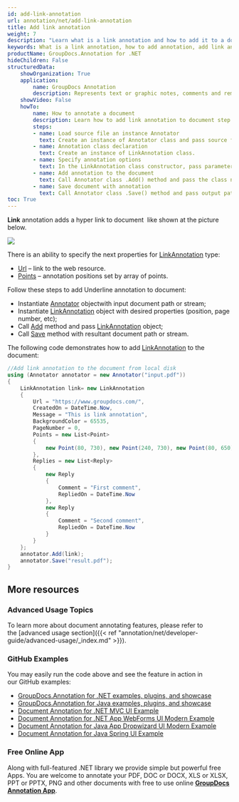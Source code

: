 ```yaml
---
id: add-link-annotation
url: annotation/net/add-link-annotation
title: Add link annotation
weight: 7
description: "Learn what is a link annotation and how to add it to a document programmatically using GroupDocs.Annotation for .NET."
keywords: What is a link annotation, how to add annotation, add link annotation
productName: GroupDocs.Annotation for .NET
hideChildren: False
structuredData:
    showOrganization: True
    application:    
        name: GroupDocs Annotation
        description: Represents text or graphic notes, comments and remarks attached to a specific part of the content of the document using C#
    showVideo: False
    howTo:
        name: How to annotate a document
        description: Learn how to add link annotation to document step by step
        steps:
        - name: Load source file an instance Annotator
          text: Create an instance of Annotator class and pass source file path as a constructor parameter. You may specify absolute or relative file path as per your requirements. 
        - name: Annotation class declaration
          text: Create an instance of LinkAnnotation class.
        - name: Specify annotation options 
          text: In the LinkAnnotation class constructor, pass parameters.
        - name: Add annotation to the document
          text: Call Annotator class .Add() method and pass the class name LinkAnnotation.
        - name: Save document with annotation
          text: Call Annotator class .Save() method and pass output path file.
toc: True
---
```

**Link** annotation adds a hyper link to document  like shown at the picture below. 

![](/annotation/net/images/add-link-annotation.png)

There is an ability to specify the next properties for [LinkAnnotation](https://apireference.groupdocs.com/net/annotation/groupdocs.annotation.models.annotationmodels/linkannotation) type:

*   [Url](https://apireference.groupdocs.com/annotation/net/groupdocs.annotation.models.annotationmodels/linkannotation/properties/url) – link to the web resource.
*   [Points](https://apireference.groupdocs.com/annotation/net/groupdocs.annotation.models.annotationmodels/linkannotation/properties/points) – annotation positions set by array of points.  
    

Follow these steps to add Underline annotation to document:

*   Instantiate [Annotator](https://apireference.groupdocs.com/net/annotation/groupdocs.annotation/annotator) objectwith input document path or stream;
*   Instantiate [LinkAnnotation](https://apireference.groupdocs.com/net/annotation/groupdocs.annotation.models.annotationmodels/linkannotation) object with desired properties (position, page number, etc);
*   Call [Add](https://apireference.groupdocs.com/net/annotation/groupdocs.annotation/annotator/methods/add) method and pass [LinkAnnotation](https://apireference.groupdocs.com/net/annotation/groupdocs.annotation.models.annotationmodels/linkannotation) object;
*   Call [Save](https://apireference.groupdocs.com/net/annotation/groupdocs.annotation/annotator/methods/save/index) method with resultant document path or stream.

The following code demonstrates how to add [LinkAnnotation](https://apireference.groupdocs.com/net/annotation/groupdocs.annotation.models.annotationmodels/linkannotation) to the document:

```csharp
//Add link annotation to the document from local disk
using (Annotator annotator = new Annotator("input.pdf"))
{
	LinkAnnotation link= new LinkAnnotation
    {
    	Url = "https://www.groupdocs.com/",
        CreatedOn = DateTime.Now,
        Message = "This is link annotation",
        BackgroundColor = 65535,
        PageNumber = 0,
        Points = new List<Point>
        {
        	new Point(80, 730), new Point(240, 730), new Point(80, 650), new Point(240, 650)
        },
        Replies = new List<Reply>
        {
        	new Reply
            {
            	Comment = "First comment",
                RepliedOn = DateTime.Now
            },
            new Reply
            {
            	Comment = "Second comment",
                RepliedOn = DateTime.Now
            }
        }
    };
    annotator.Add(link);
    annotator.Save("result.pdf");
}
```

## More resources
### Advanced Usage Topics
To learn more about document annotating features, please refer to the [advanced usage section]({{< ref "annotation/net/developer-guide/advanced-usage/_index.md" >}}).

### GitHub Examples
You may easily run the code above and see the feature in action in our GitHub examples:

*   [GroupDocs.Annotation for .NET examples, plugins, and showcase](https://github.com/groupdocs-annotation/GroupDocs.Annotation-for-.NET)
*   [GroupDocs.Annotation for Java examples, plugins, and showcase](https://github.com/groupdocs-annotation/GroupDocs.Annotation-for-Java)
*   [Document Annotation for .NET MVC UI Example](https://github.com/groupdocs-annotation/GroupDocs.Annotation-for-.NET-MVC)
*   [Document Annotation for .NET App WebForms UI Modern Example](https://github.com/groupdocs-annotation/GroupDocs.Annotation-for-.NET-WebForms)
*   [Document Annotation for Java App Dropwizard UI Modern Example](https://github.com/groupdocs-annotation/GroupDocs.Annotation-for-Java-Dropwizard)
*   [Document Annotation for Java Spring UI Example](https://github.com/groupdocs-annotation/GroupDocs.Annotation-for-Java-Spring)
    

### Free Online App
Along with full-featured .NET library we provide simple but powerful free Apps.
You are welcome to annotate your PDF, DOC or DOCX, XLS or XLSX, PPT or PPTX, PNG and other documents with free to use online **[GroupDocs Annotation App](https://products.groupdocs.app/annotation)**.
